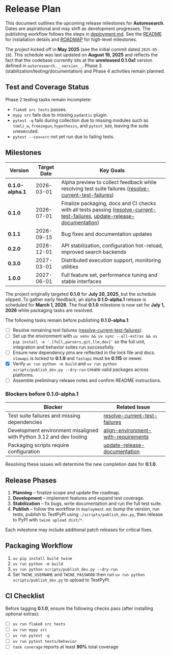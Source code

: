 # Release Plan

This document outlines the upcoming release milestones for **Autoresearch**. Dates are aspirational and may shift as development progresses. The publishing workflow follows the steps in [deployment.md](deployment.md). See the [README](../README.md) for installation details and [ROADMAP](../ROADMAP.md) for high-level milestones.

The project kicked off in **May 2025** (see the initial commit dated `2025-05-18`).
This schedule was last updated on **August 19, 2025** and reflects the fact that
the codebase currently sits at the **unreleased 0.1.0a1** version defined in
`autoresearch.__version__`. Phase 3 (stabilization/testing/documentation) and
Phase 4 activities remain planned.

## Test and Coverage Status

Phase 2 testing tasks remain incomplete:

 - `flake8 src tests` passes.
 - `mypy src` fails due to missing `pydantic` plugin.
 - `pytest -q` fails during collection due to missing modules such as
   `tomli_w`, `freezegun`, `hypothesis`, and `pytest_bdd`, leaving the
   suite unexecuted.
 - `pytest --cov=src` not yet run due to failing tests.

## Milestones

| Version | Target Date | Key Goals |
| ------- | ----------- | --------- |
| **0.1.0-alpha.1** | 2026-03-01 | Alpha preview to collect feedback while resolving test suite failures ([resolve-current-test-failures](../issues/resolve-current-test-failures.md)) |
| **0.1.0** | 2026-07-01 | Finalize packaging, docs and CI checks with all tests passing ([resolve-current-test-failures](../issues/resolve-current-test-failures.md), [update-release-documentation](../issues/archive/update-release-documentation.md)) |
| **0.1.1** | 2026-09-15 | Bug fixes and documentation updates |
| **0.2.0** | 2026-12-01 | API stabilization, configuration hot-reload, improved search backends |
| **0.3.0** | 2027-03-01 | Distributed execution support, monitoring utilities |
| **1.0.0** | 2027-06-01 | Full feature set, performance tuning and stable interfaces |

The project originally targeted **0.1.0** for **July 20, 2025**, but the
schedule slipped. To gather early feedback, an alpha **0.1.0-alpha.1**
release is scheduled for **March 1, 2026**. The final **0.1.0** milestone is
now set for **July 1, 2026** while packaging tasks are resolved.

The following tasks remain before publishing **0.1.0-alpha.1**:

- [ ] Resolve remaining test failures ([resolve-current-test-failures](../issues/resolve-current-test-failures.md)).
- [ ] Set up the environment with `uv venv && uv sync --all-extras && uv pip install -e '.[full,parsers,git,llm,dev]'` so the full unit, integration and behavior suites run successfully.
- [ ] Ensure new dependency pins are reflected in the lock file and docs. `slowapi` is locked to **0.1.9** and `fastapi` must be **0.115** or newer.
- [x] Verify `uv run python -m build` and `uv run python scripts/publish_dev.py --dry-run` create valid packages across platforms.
- [ ] Assemble preliminary release notes and confirm README instructions.

### Blockers before 0.1.0-alpha.1

| Blocker | Related Issue |
| ------- | ------------- |
| Test suite failures and missing dependencies | [resolve-current-test-failures](../issues/resolve-current-test-failures.md) |
| Development environment misaligned with Python 3.12 and dev tooling | [align-environment-with-requirements](../issues/align-environment-with-requirements.md) |
| Packaging scripts require configuration | [update-release-documentation](../issues/archive/update-release-documentation.md) |

Resolving these issues will determine the new completion date for **0.1.0**.

## Release Phases

1. **Planning** – finalize scope and update the roadmap.
2. **Development** – implement features and expand test coverage.
3. **Stabilization** – fix bugs, write documentation and run the full test suite.
4. **Publish** – follow the workflow in `deployment.md`: bump the version, run tests, publish to TestPyPI using `./scripts/publish_dev.py`, then release to PyPI with `twine upload dist/*`.

Each milestone may include additional patch releases for critical fixes.

## Packaging Workflow

1. `uv pip install build twine`
2. `uv run python -m build`
3. `uv run python scripts/publish_dev.py --dry-run`
4. Set `TWINE_USERNAME` and `TWINE_PASSWORD` then run `uv run python scripts/publish_dev.py`
   to upload to TestPyPI.

## CI Checklist

Before tagging **0.1.0**, ensure the following checks pass (after installing optional extras):

- [ ] `uv run flake8 src tests`
- [ ] `uv run mypy src`
- [ ] `uv run pytest -q`
- [ ] `uv run pytest tests/behavior`
- [ ] `task coverage` reports at least **90%** total coverage
